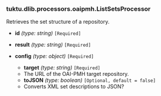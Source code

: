 ### tuktu.dlib.processors.oaipmh.ListSetsProcessor
Retrieves the set structure of a repository.

  * **id** *(type: string)* `[Required]`

  * **result** *(type: string)* `[Required]`

  * **config** *(type: object)* `[Required]`

    * **target** *(type: string)* `[Required]`
    - The URL of the OAI-PMH target repository.

    * **toJSON** *(type: boolean)* `[Optional, default = false]`
    - Converts XML set descriptions to JSON?

